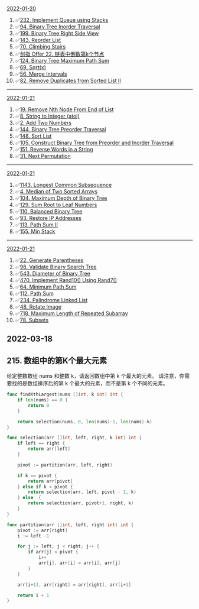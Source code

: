 [2022-01-20](#2022-01-20)
1. ✅[232. Implement Queue using Stacks](#232-implement-queue-using-stacks)
2. ✅[94. Binary Tree Inorder Traversal](#94-binary-tree-inorder-traversal)
3. ✅[199. Binary Tree Right Side View](#199-binary-tree-right-side-view)
4. ✅[143. Reorder List](#143-reorder-list)
5. ✅[70. Climbing Stairs](#70-climbing-stairs)
6. ✅[剑指 Offer 22. 链表中倒数第k个节点](#剑指-offer-22-链表中倒数第k个节点)
7. ✅[124. Binary Tree Maximum Path Sum](#124-binary-tree-maximum-path-sum)
8. ✅[69. Sqrt(x)](#69-sqrtx)
9. ✅[56. Merge Intervals](#56-merge-intervals)
10. ✅[82. Remove Duplicates from Sorted List II](#82-remove-duplicates-from-sorted-list-ii)

-----

[2022-01-21](#2022-01-21)
1. ✅[19. Remove Nth Node From End of List](#19-remove-nth-node-from-end-of-list)
2. ✅[8. String to Integer (atoi)](#8-string-to-integer-atoi)
3. ✅[2. Add Two Numbers](#2-add-two-numbers)
4. ✅[144. Binary Tree Preorder Traversal](#144-binary-tree-preorder-traversal)
5. ✅[148. Sort List](#148-sort-list)
6. ✅[105. Construct Binary Tree from Preorder and Inorder Traversal](#105-construct-binary-tree-from-preorder-and-inorder-traversal)
7. ✅[151. Reverse Words in a String](#151-reverse-words-in-a-string)
8. ✅[31. Next Permutation](#31-next-permutation)

-----

[2022-01-21](#2022-01-22)
1. ✅[1143. Longest Common Subsequence](#1143-longest-common-subsequence)
2. ✅[4. Median of Two Sorted Arrays](#4-median-of-two-sorted-arrays)
3. ✅[104. Maximum Depth of Binary Tree](#104-maximum-depth-of-binary-tree)
4. ✅[129. Sum Root to Leaf Numbers](#129-sum-root-to-leaf-numbers)
5. ✅[110. Balanced Binary Tree](#110-balanced-binary-tree)
6. ✅[93. Restore IP Addresses](#93-restore-ip-addresses)
7. ✅[113. Path Sum II](#113-path-sum-ii)
8. ✅[155. Min Stack](#155-min-stack)

-----

[2022-01-21](#2022-01-23)
1. ✅[22. Generate Parentheses](#22-generate-parentheses)
2. ✅[98. Validate Binary Search Tree](#98-validate-binary-search-tree)
3. ✅[543. Diameter of Binary Tree](#543-diameter-of-binary-tree)
4. ✅[470. Implement Rand10() Using Rand7()](#470-implement-rand10-using-rand7)
5. ✅[64. Minimum Path Sum](#64-minimum-path-sum)
6. ✅[112. Path Sum](#112-path-sum)
7. ✅[234. Palindrome Linked List](#234-palindrome-linked-list)
8. ✅[48. Rotate Image](#48-rotate-image)
9. ✅[718. Maximum Length of Repeated Subarray](#718-maximum-length-of-repeated-subarray)
10. ✅[78. Subsets](#78-subsets)


## 2022-03-18

## 215. 数组中的第K个最大元素
给定整数数组 nums 和整数 k，请返回数组中第 k 个最大的元素。
请注意，你需要找的是数组排序后的第 k 个最大的元素，而不是第 k 个不同的元素。

```go
func findKthLargest(nums []int, k int) int {
    if len(nums) == 0 {
        return 0
    }

    return selection(nums, 0, len(nums)-1, len(nums)-k)
}

func selection(arr []int, left, right, k int) int {
    if left == right {
        return arr[left]
    }

    pivot := partition(arr, left, right)

    if k == pivot {
        return arr[pivot]
    } else if k < pivot {
        return selection(arr, left, pivot - 1, k)
    } else  {
        return selection(arr, pivot+1, right, k)
    }
}

func partition(arr []int, left, right int) int {
    pivot := arr[right]
    i := left -1 

    for j := left; j < right; j++ {
        if arr[j] < pivot {
            i++
            arr[j], arr[i] = arr[i], arr[j]
        }
    }

    arr[i+1], arr[right] = arr[right], arr[i+1]

    return i + 1
}
```